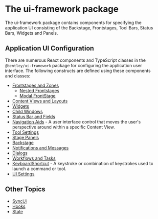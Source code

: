 # The ui-framework package

The ui-framework package contains components for specifying the application UI consisting of the
Backstage, Frontstages, Tool Bars, Status Bars, Widgets and Panels.

## Application UI Configuration

There are numerous React components and TypeScript classes in the `@bentley/ui-framework` package for configuring the application user interface. The following constructs are defined using these components and classes:

- [Frontstages and Zones](./Frontstages.md)
  - [Nested Frontstages](./NestedFrontstage.md)
  - [Modal FrontStage](./ModalFrontstage.md)
- [Content Views and Layouts](./ContentViews.md)
- [Widgets](./Widgets.md)
- [Child Windows](./ChildWindows.md)
- [Status Bar and Fields](./StatusBar.md)
- [Navigation Aids]($ui-framework:NavigationAids) - A user interface control that moves the user's perspective around within a specific Content View.
- [Tool Settings](./ToolSettings.md)
- [Stage Panels](./StagePanels.md)
- [Backstage](./Backstage.md)
- [Notifications and Messages](./Notifications.md)
- [Dialogs](./Dialogs.md)
- [Workflows and Tasks](./TasksWorkflows.md)
- [KeyboardShortcut]($ui-framework:KeyboardShortcut) - A keystroke or combination of keystrokes used to launch a command or tool.
- [UI Settings](./UiSettings.md)

## Other Topics

- [SyncUi](./SyncUi.md)
- [Hooks](./Hooks.md)
- [State](./State.md)
